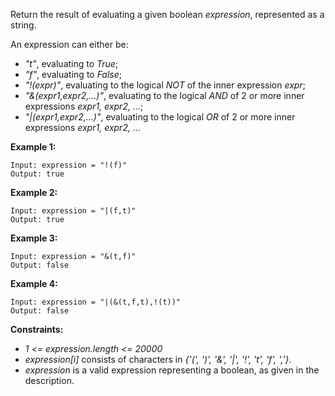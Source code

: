 Return the result of evaluating a given boolean *expression*, represented as a string.

An expression can either be:
* *"t"*, evaluating to *True*;
* *"f"*, evaluating to *False*;
* *"!(expr)"*, evaluating to the logical *NOT* of the inner expression *expr*;
* *"&(expr1,expr2,...)"*, evaluating to the logical *AND* of 2 or more inner expressions *expr1, expr2, ...*;
* *"|(expr1,expr2,...)"*, evaluating to the logical *OR* of 2 or more inner expressions *expr1, expr2, ...*
 
**Example 1:**
```
Input: expression = "!(f)"
Output: true
```
**Example 2:**
```
Input: expression = "|(f,t)"
Output: true
```
**Example 3:**
```
Input: expression = "&(t,f)"
Output: false
```
**Example 4:**
```
Input: expression = "|(&(t,f,t),!(t))"
Output: false
```

**Constraints:**
* *1 <= expression.length <= 20000*
* *expression[i]* consists of characters in *{'(', ')', '&', '|', '!', 't', 'f', ','}*.
* *expression* is a valid expression representing a boolean, as given in the description.